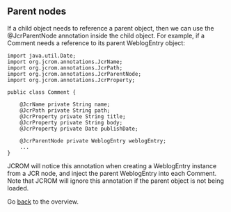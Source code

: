 ## Parent nodes ##

If a child object needs to reference a parent object, then we can use the @JcrParentNode annotation inside the child object. For example, if a Comment needs a reference to its parent WeblogEntry object:


```
import java.util.Date;
import org.jcrom.annotations.JcrName;
import org.jcrom.annotations.JcrPath;
import org.jcrom.annotations.JcrParentNode;
import org.jcrom.annotations.JcrProperty;

public class Comment {

	@JcrName private String name;
	@JcrPath private String path;
	@JcrProperty private String title;
	@JcrProperty private String body;
	@JcrProperty private Date publishDate;

	@JcrParentNode private WeblogEntry weblogEntry;
	...
}
```

JCROM will notice this annotation when creating a WeblogEntry instance from a JCR node, and inject the parent WeblogEntry into each Comment. Note that JCROM will ignore this annotation if the parent object is not being loaded.

Go [back](UserGuide.md) to the overview.